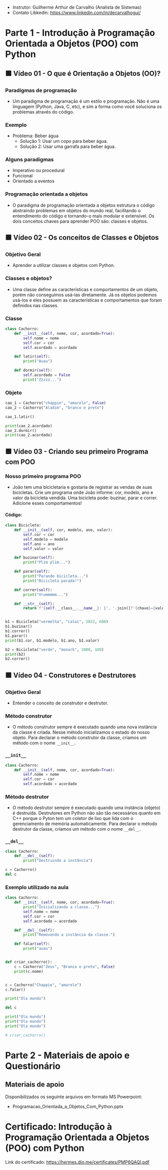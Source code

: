 - Instrutor: Guilherme Arthur de Carvalho (Analista de Sistemas)
- Contato Libkedin: https://www.linkedin.com/in/decarvalhogui/

# Parte 1 -  Introdução à Programação Orientada a Objetos (POO) com Python

## 🟩 Vídeo 01 - O que é Orientação a Objetos (OO)?

### Paradigmas de programação

- Um paradigma de programação é um estilo e programação. Não é uma linguagem (Python, Java, C, etc), e sim a forma como você soluciona os problemas através do código.

### Exemplo

- Problema: Beber água
    - Solução 1: Usar um copo para beber água.
    - Solução 2: Usar uma garrafa para beber água.

### Alguns paradigmas

- Imperativo ou procedural
- Funcional
- Orientado a eventos

### Programação orientada a objetos

- O paradigma de programação orientada a objetos estrutura o código abstraindo problemas em objetos do mundo real, facilitando o entendimento do código e tornando-o mais modular e extensível. Os dois conceitos chaves para aprender POO são: classes e objetos. 

## 🟩 Vídeo 02 - Os conceitos de Classes e Objetos  

### Objetivo Geral

- Aprender a utilizar classes e objetos com Python.

### Classes e objetos?

- Uma classe define as características e comportamentos de um objeto, porém não conseguimos usá-las diretamente. Já os objetos podemos usá-los e eles possuem as características e comportamentos que foram definidos nas classes.

### Classe

```python
class Cachorro:
    def __init__(self, nome, cor, acordado=True):
        self.nome = nome
        self.cor = cor
        self.acordado = acordado

    def latir(self):
        print("Auau")

    def dormir(self):
        self.acordado = False
        print("Zzzzz...")
```

### Objeto

```python
cao_1 = Cachorro("chappie", "amarelo", False)
cao_2 = Cachorro("Aladim", "branco e preto")

cao_1.latir()

print(cao_2.acordado)
cao_2.dormir()
print(cao_2.acordado)
```


## 🟩 Vídeo 03 - Criando seu primeiro Programa com POO

### Nosso primeiro programa POO

- João tem uma bicicletaria e gostaria de registrar as vendas de suas bicicletas. Crie um programa onde João informe: cor, modelo, ano e valor da bicicleta vendida. Uma bicicleta pode: buzinar, parar e correr. Adicione esses comportamentos! 

#### Código:

```python
class Bicicleta:
    def __init__(self, cor, modelo, ano, valor):
        self.cor = cor
        self.modelo = modelo
        self.ano = ano
        self.valor = valor

    def buzinar(self):
        print("Plim plim...")

    def parar(self):
        print("Parando bicicleta...")
        print("Bicicleta parada!")

    def correr(self):
        print("Vrummmmm...")

    def __str__(self):
        return f"{self.__class__.__name__}: {', '.join([f'{chave}={valor}' for chave, valor in self.__dict__.items()])}"


b1 = Bicicleta("vermelha", "caloi", 2022, 600)
b1.buzinar()
b1.correr()
b1.parar()
print(b1.cor, b1.modelo, b1.ano, b1.valor)

b2 = Bicicleta("verde", "monark", 2000, 189)
print(b2)
b2.correr()
```

## 🟩 Vídeo 04 - Construtores e Destrutores

### Objetivo Geral

- Entender o conceito de construtor e destrutor.

### Método construtor

- O método construtor sempre é executado quando uma nova instância da classe é criada. Nesse método inicializamos o estado do nosso objeto. Para declarar o método construtor da classe, criamos um método com o nome `__init__`.

### `__init__`

```python
class Cachorro:
    def __init__(self, nome, cor, acordado=True):
        self.nome = nome
        self.cor = cor
        self.acordado = acordado
```

### Método destrutor

- O método destrutor sempre é executado quando uma instância (objeto) é destruída. Destrutores em Python não são tão necessários quanto em C++ porque o Pyton tem um coletor de lixo que lida com o gerenciamento de memória automaticamente. Para declarar o método destrutor da classe, criamos um método com o nome `__del__`.

### `__del__`

```python
class Cachorro:
    def __del__(self):
        print("Destruindo a instância")

c = Cachorro()
del c
```

### Exemplo utilizado na aula

```python
class Cachorro:
    def __init__(self, nome, cor, acordado=True):
        print("Inicializando a classe...")
        self.nome = nome
        self.cor = cor
        self.acordado = acordado

    def __del__(self):
        print("Removendo a instância da classe.")

    def falar(self):
        print("auau")


def criar_cachorro():
    c = Cachorro("Zeus", "Branco e preto", False)
    print(c.nome)


c = Cachorro("Chappie", "amarelo")
c.falar()

print("Ola mundo")

del c

print("Ola mundo")
print("Ola mundo")
print("Ola mundo")

# criar_cachorro()
```

# Parte 2 - Materiais de apoio e Questionário

## Materiais de apoio

Disponibilizados os seguinte arquivos em formato MS Powerpoint:

- Programacao_Orientada_a_Objetos_Com_Python.pptx

# Certificado: Introdução à Programação Orientada a Objetos (POO) com Python

Link do certificado: https://hermes.dio.me/certificates/PMP6QAQI.pdf